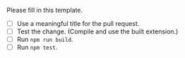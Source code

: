 Please fill in this template.

- [ ] Use a meaningful title for the pull request.
- [ ] Test the change. (Compile and use the built extension.)
- [ ] Run `npm run build`.
- [ ] Run `npm test`.
